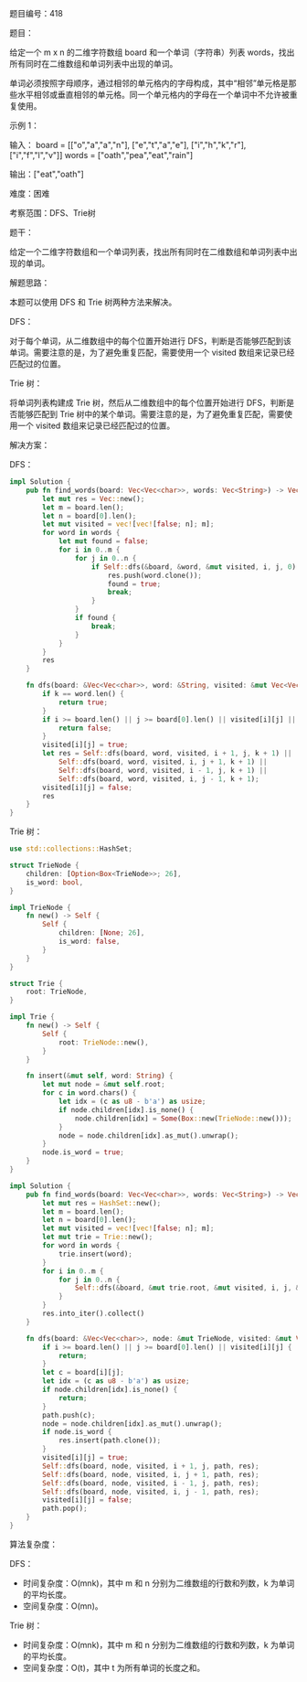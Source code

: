 题目编号：418

题目： 

给定一个 m x n 的二维字符数组 board 和一个单词（字符串）列表 words，找出所有同时在二维数组和单词列表中出现的单词。

单词必须按照字母顺序，通过相邻的单元格内的字母构成，其中“相邻”单元格是那些水平相邻或垂直相邻的单元格。同一个单元格内的字母在一个单词中不允许被重复使用。

示例 1：

输入：
board = [["o","a","a","n"],
         ["e","t","a","e"],
         ["i","h","k","r"],
         ["i","f","l","v"]]
words = ["oath","pea","eat","rain"]

输出：["eat","oath"]

难度：困难

考察范围：DFS、Trie树

题干：

给定一个二维字符数组和一个单词列表，找出所有同时在二维数组和单词列表中出现的单词。

解题思路：

本题可以使用 DFS 和 Trie 树两种方法来解决。

DFS：

对于每个单词，从二维数组中的每个位置开始进行 DFS，判断是否能够匹配到该单词。需要注意的是，为了避免重复匹配，需要使用一个 visited 数组来记录已经匹配过的位置。

Trie 树：

将单词列表构建成 Trie 树，然后从二维数组中的每个位置开始进行 DFS，判断是否能够匹配到 Trie 树中的某个单词。需要注意的是，为了避免重复匹配，需要使用一个 visited 数组来记录已经匹配过的位置。

解决方案：

DFS：

```rust
impl Solution {
    pub fn find_words(board: Vec<Vec<char>>, words: Vec<String>) -> Vec<String> {
        let mut res = Vec::new();
        let m = board.len();
        let n = board[0].len();
        let mut visited = vec![vec![false; n]; m];
        for word in words {
            let mut found = false;
            for i in 0..m {
                for j in 0..n {
                    if Self::dfs(&board, &word, &mut visited, i, j, 0) {
                        res.push(word.clone());
                        found = true;
                        break;
                    }
                }
                if found {
                    break;
                }
            }
        }
        res
    }

    fn dfs(board: &Vec<Vec<char>>, word: &String, visited: &mut Vec<Vec<bool>>, i: usize, j: usize, k: usize) -> bool {
        if k == word.len() {
            return true;
        }
        if i >= board.len() || j >= board[0].len() || visited[i][j] || board[i][j] != word.chars().nth(k).unwrap() {
            return false;
        }
        visited[i][j] = true;
        let res = Self::dfs(board, word, visited, i + 1, j, k + 1) ||
            Self::dfs(board, word, visited, i, j + 1, k + 1) ||
            Self::dfs(board, word, visited, i - 1, j, k + 1) ||
            Self::dfs(board, word, visited, i, j - 1, k + 1);
        visited[i][j] = false;
        res
    }
}
```

Trie 树：

```rust
use std::collections::HashSet;

struct TrieNode {
    children: [Option<Box<TrieNode>>; 26],
    is_word: bool,
}

impl TrieNode {
    fn new() -> Self {
        Self {
            children: [None; 26],
            is_word: false,
        }
    }
}

struct Trie {
    root: TrieNode,
}

impl Trie {
    fn new() -> Self {
        Self {
            root: TrieNode::new(),
        }
    }

    fn insert(&mut self, word: String) {
        let mut node = &mut self.root;
        for c in word.chars() {
            let idx = (c as u8 - b'a') as usize;
            if node.children[idx].is_none() {
                node.children[idx] = Some(Box::new(TrieNode::new()));
            }
            node = node.children[idx].as_mut().unwrap();
        }
        node.is_word = true;
    }
}

impl Solution {
    pub fn find_words(board: Vec<Vec<char>>, words: Vec<String>) -> Vec<String> {
        let mut res = HashSet::new();
        let m = board.len();
        let n = board[0].len();
        let mut visited = vec![vec![false; n]; m];
        let mut trie = Trie::new();
        for word in words {
            trie.insert(word);
        }
        for i in 0..m {
            for j in 0..n {
                Self::dfs(&board, &mut trie.root, &mut visited, i, j, &mut String::new(), &mut res);
            }
        }
        res.into_iter().collect()
    }

    fn dfs(board: &Vec<Vec<char>>, node: &mut TrieNode, visited: &mut Vec<Vec<bool>>, i: usize, j: usize, path: &mut String, res: &mut HashSet<String>) {
        if i >= board.len() || j >= board[0].len() || visited[i][j] {
            return;
        }
        let c = board[i][j];
        let idx = (c as u8 - b'a') as usize;
        if node.children[idx].is_none() {
            return;
        }
        path.push(c);
        node = node.children[idx].as_mut().unwrap();
        if node.is_word {
            res.insert(path.clone());
        }
        visited[i][j] = true;
        Self::dfs(board, node, visited, i + 1, j, path, res);
        Self::dfs(board, node, visited, i, j + 1, path, res);
        Self::dfs(board, node, visited, i - 1, j, path, res);
        Self::dfs(board, node, visited, i, j - 1, path, res);
        visited[i][j] = false;
        path.pop();
    }
}
```

算法复杂度：

DFS：

- 时间复杂度：O(mnk)，其中 m 和 n 分别为二维数组的行数和列数，k 为单词的平均长度。
- 空间复杂度：O(mn)。

Trie 树：

- 时间复杂度：O(mnk)，其中 m 和 n 分别为二维数组的行数和列数，k 为单词的平均长度。
- 空间复杂度：O(t)，其中 t 为所有单词的长度之和。